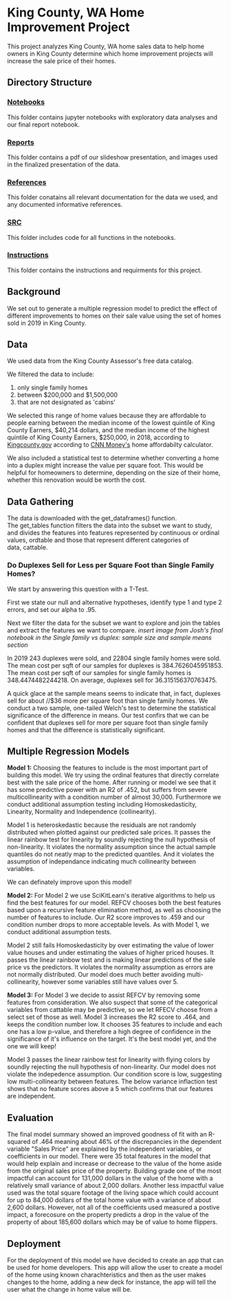 # King County, WA Home Improvement Project

This project analyzes King County, WA home sales data to help home owners in King County determine which home improvement projects will increase the sale price of their homes.

## Directory Structure

### [Notebooks](https://github.com/Jaccomando/phase_2_project_chicago-sf-seattle-ds-082420/tree/master/notebooks)
This folder contains jupyter notebooks with exploratory data analyses and our final report notebook.

### [Reports](https://github.com/Jaccomando/phase_2_project_chicago-sf-seattle-ds-082420/tree/master/reports)
This folder contains a pdf of our slideshow presentation, and images used in the finalized presentation of the data.
  
### [References](https://github.com/Jaccomando/phase_2_project_chicago-sf-seattle-ds-082420/tree/master/refrences)
This folder conatains all relevant documentation for the data we used, and any documented informative references.

### [SRC](https://github.com/Jaccomando/phase_2_project_chicago-sf-seattle-ds-082420/tree/master/src)  
This folder includes code for all functions in the notebooks.

### [Instructions](https://github.com/Jaccomando/phase_2_project_chicago-sf-seattle-ds-082420/tree/master/instructions)
This folder contains the instructions and requirments for this project.

## Background
We set out to generate a multiple regression model to predict the effect of different improvements to homes on their sale value using the set of homes sold in 2019 in King County.

## Data
We used data from the King County Assessor's free data catalog.

We filtered the data to include:
1. only single family homes
2. between \$200,000 and \$1,500,000
3. that are not designated as 'cabins'
  
We selected this range of home values because they are affordable to people earning between the median income of the lowest quintile of King County Earners, \$40,214 dollars, and the median income of the highest quintile of King County Earners, \$250,000, in 2018, according to [Kingcounty.gov](https://www.kingcounty.gov/independent/forecasting/King%20County%20Economic%20Indicators/Household%20Income/KC%20Household%20Income%20Quintiles.aspx) according to [CNN Money's](https://money.cnn.com/calculator/real_estate/home-afford/index.html) home affordabilty calculator.

We also included a statistical test to determine whether converting a home into a duplex might increase the value per square foot. This would be helpful for homeowners to determine, depending on the size of their home, whether this renovation would be worth the cost.

## Data Gathering

The data is downloaded with the get_dataframes() function. The get_tables function filters the data into the subset we want to study, and divides the features into features represented by continuous or ordinal values, ordtable and those that represent different categories of data, cattable.

### Do Duplexes Sell for Less per Square Foot than Single Family Homes?
We start by answering this question with a T-Test.

First we state our null and alternative hypotheses, identify type 1 and type 2 errors, and set our alpha to .95.

Next we filter the data for the subset we want to explore and join the tables and extract the features we want to compare.
 *insert image from Josh's final notebook in the Single family vs duplex: sample size and sample means section*
 
In 2019 243 duplexes were sold, and 22804 single family homes were sold.
The mean cost per sqft of our samples for duplexes is 384.7626045951853.
The mean cost per sqft of our samples for single family homes is 348.4474482244218.
On average, duplexes sell for 36.315156370763475.


A quick glace at the sample means seems to indicate that, in fact, duplexes sell for about //$36 more per square foot than single family homes. 
We conduct a two sample, one-tailed Welch's test to determine the statistical significance of the difference in means. Our test confirs that we can be confident that duplexes sell for more per square foot than single family homes and that the difference is statistically significant.

## Multiple Regression Models
**Model 1:** Choosing the features to include is the most important part of building this model. We try using the ordinal features that directly correlate best with the sale price of the home. After running or model we see that it has some predictive power with an R2 of .452, but suffers from severe multicollinearity with a condition number of almost 30,000. Furthermore we conduct additional assumption testing including Homoskedasticity, Linearity, Normality and Independence (collinearity).

Model 1 is heteroskedastic because the residuals are not randomly distributed when plotted against our predicted sale prices. It passes the linear rainbow test for linearity by soundly rejecting the null hypothesis of non-linearity. It violates the normality assumption since the actual sample quantiles do not neatly map to the predicted quantiles. And it violates the assumption of independance indicating much collinearity between variables.

We can definately improve upon this model!

**Model 2:** For Model 2 we use SciKitLearn's iterative algorithms to help us find the best features for our model. REFCV chooses both the best features based upon a recursive feature elimination method, as well as choosing the number of features to include.  Our R2 score improves to .459 and our condition number drops to more acceptable levels. As with Model 1, we conduct additional assumption tests.

Model 2 still fails Homoskedasticity by over estimating the value of lower value houses and under estimating the values of higher priced houses. It passes the linear rainbow test and is making linear predictions of the sale price vs the predictors. It violates the normality assumption as errors are not normally distributed. Our model does much better avoiding multi-collinearity, however some variables still have values over 5.

**Model 3:** For Model 3 we decide to assist REFCV by removing some features from consideration. We also suspect that some of the categorical variables from cattable may be predictive, so we let RFECV choose from a select set of those as well. Model 3 increases the R2 score to .464, and keeps the condition number low. It chooses 35 features to include and each one has a low p-value, and therefore a high degree of confidence in the significance of it's influence on the target. It's the best model yet, and the one we will keep! 

Model 3 passes the linear rainbow test for linearity with flying colors by soundly rejecting the null hypothesis of non-linearity. Our model does not violate the indepedence assumption. Our condition score is low, suggesting low multi-collinearity between features. The below variance inflaction test shows that no feature scores above a 5 which confirms that our features are independent.

## Evaluation
The final model summary showed an improved goodness of fit with an R-squared of .464 meaning about 46% of the discrepancies in the dependent variable "Sales Price" are explained by the independent variables, or coefficients in our model.  There were 35 total features in the model that would help explain and increase or decrease to the value of the home aside from the original sales price of the property.  Building grade one of the most impactful can account for 131,000 dollars in the value of the home with a relatively small variance of about 2,000 dollars.  Another less impactful value used was the total square footage of the living space which could account for up to  84,000 dollars of the total home value with a variance of about 2,600 dollars.  However, not all of the coefficients used measured a postive impact, a forecosure on the property predicts a drop in the value of the property of about 185,600 dollars which may be of value to home flippers.

## Deployment
For the deployment of this model we have decided to create an app that can be used for home developers.  This app will allow the user to create a model of the home using known charachteristics and then as the user makes changes to the home, adding a new deck for instance, the app will tell the user what the change in home value will be. 
